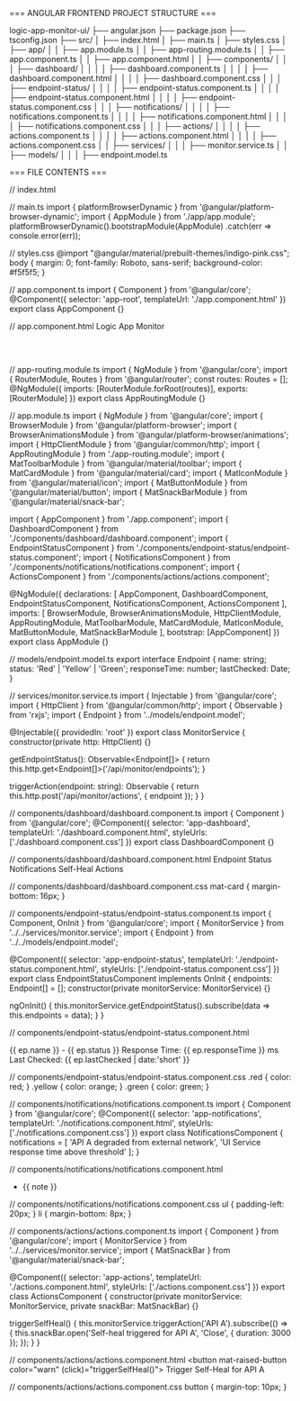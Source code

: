 === ANGULAR FRONTEND PROJECT STRUCTURE ===

logic-app-monitor-ui/
├── angular.json
├── package.json
├── tsconfig.json
├── src/
│   ├── index.html
│   ├── main.ts
│   ├── styles.css
│   ├── app/
│   │   ├── app.module.ts
│   │   ├── app-routing.module.ts
│   │   ├── app.component.ts
│   │   ├── app.component.html
│   │   ├── components/
│   │   │   ├── dashboard/
│   │   │   │   ├── dashboard.component.ts
│   │   │   │   ├── dashboard.component.html
│   │   │   │   ├── dashboard.component.css
│   │   │   ├── endpoint-status/
│   │   │   │   ├── endpoint-status.component.ts
│   │   │   │   ├── endpoint-status.component.html
│   │   │   │   ├── endpoint-status.component.css
│   │   │   ├── notifications/
│   │   │   │   ├── notifications.component.ts
│   │   │   │   ├── notifications.component.html
│   │   │   │   ├── notifications.component.css
│   │   │   ├── actions/
│   │   │   │   ├── actions.component.ts
│   │   │   │   ├── actions.component.html
│   │   │   │   ├── actions.component.css
│   │   ├── services/
│   │   │   ├── monitor.service.ts
│   │   ├── models/
│   │   │   ├── endpoint.model.ts

=== FILE CONTENTS ===

// index.html
<!DOCTYPE html>
<html lang="en">
<head>
  <meta charset="utf-8" />
  <title>Logic App Monitor</title>
  <base href="/" />
  <meta name="viewport" content="width=device-width, initial-scale=1" />
</head>
<body>
  <app-root></app-root>
</body>
</html>

// main.ts
import { platformBrowserDynamic } from '@angular/platform-browser-dynamic';
import { AppModule } from './app/app.module';
platformBrowserDynamic().bootstrapModule(AppModule)
  .catch(err => console.error(err));

// styles.css
@import "@angular/material/prebuilt-themes/indigo-pink.css";
body {
  margin: 0;
  font-family: Roboto, sans-serif;
  background-color: #f5f5f5;
}

// app.component.ts
import { Component } from '@angular/core';
@Component({
  selector: 'app-root',
  templateUrl: './app.component.html'
})
export class AppComponent {}

// app.component.html
<mat-toolbar color="primary">
  Logic App Monitor
</mat-toolbar>
<div style="padding: 16px">
  <app-dashboard></app-dashboard>
</div>

// app-routing.module.ts
import { NgModule } from '@angular/core';
import { RouterModule, Routes } from '@angular/router';
const routes: Routes = [];
@NgModule({
  imports: [RouterModule.forRoot(routes)],
  exports: [RouterModule]
})
export class AppRoutingModule {}

// app.module.ts
import { NgModule } from '@angular/core';
import { BrowserModule } from '@angular/platform-browser';
import { BrowserAnimationsModule } from '@angular/platform-browser/animations';
import { HttpClientModule } from '@angular/common/http';
import { AppRoutingModule } from './app-routing.module';
import { MatToolbarModule } from '@angular/material/toolbar';
import { MatCardModule } from '@angular/material/card';
import { MatIconModule } from '@angular/material/icon';
import { MatButtonModule } from '@angular/material/button';
import { MatSnackBarModule } from '@angular/material/snack-bar';

import { AppComponent } from './app.component';
import { DashboardComponent } from './components/dashboard/dashboard.component';
import { EndpointStatusComponent } from './components/endpoint-status/endpoint-status.component';
import { NotificationsComponent } from './components/notifications/notifications.component';
import { ActionsComponent } from './components/actions/actions.component';

@NgModule({
  declarations: [
    AppComponent,
    DashboardComponent,
    EndpointStatusComponent,
    NotificationsComponent,
    ActionsComponent
  ],
  imports: [
    BrowserModule,
    BrowserAnimationsModule,
    HttpClientModule,
    AppRoutingModule,
    MatToolbarModule,
    MatCardModule,
    MatIconModule,
    MatButtonModule,
    MatSnackBarModule
  ],
  bootstrap: [AppComponent]
})
export class AppModule {}

// models/endpoint.model.ts
export interface Endpoint {
  name: string;
  status: 'Red' | 'Yellow' | 'Green';
  responseTime: number;
  lastChecked: Date;
}

// services/monitor.service.ts
import { Injectable } from '@angular/core';
import { HttpClient } from '@angular/common/http';
import { Observable } from 'rxjs';
import { Endpoint } from '../models/endpoint.model';

@Injectable({ providedIn: 'root' })
export class MonitorService {
  constructor(private http: HttpClient) {}

  getEndpointStatus(): Observable<Endpoint[]> {
    return this.http.get<Endpoint[]>('/api/monitor/endpoints');
  }

  triggerAction(endpoint: string): Observable<any> {
    return this.http.post('/api/monitor/actions', { endpoint });
  }
}

// components/dashboard/dashboard.component.ts
import { Component } from '@angular/core';
@Component({
  selector: 'app-dashboard',
  templateUrl: './dashboard.component.html',
  styleUrls: ['./dashboard.component.css']
})
export class DashboardComponent {}

// components/dashboard/dashboard.component.html
<mat-card>
  <mat-card-title>Endpoint Status</mat-card-title>
  <app-endpoint-status></app-endpoint-status>
</mat-card>
<mat-card style="margin-top: 16px;">
  <mat-card-title>Notifications</mat-card-title>
  <app-notifications></app-notifications>
</mat-card>
<mat-card style="margin-top: 16px;">
  <mat-card-title>Self-Heal Actions</mat-card-title>
  <app-actions></app-actions>
</mat-card>

// components/dashboard/dashboard.component.css
mat-card {
  margin-bottom: 16px;
}

// components/endpoint-status/endpoint-status.component.ts
import { Component, OnInit } from '@angular/core';
import { MonitorService } from '../../services/monitor.service';
import { Endpoint } from '../../models/endpoint.model';

@Component({
  selector: 'app-endpoint-status',
  templateUrl: './endpoint-status.component.html',
  styleUrls: ['./endpoint-status.component.css']
})
export class EndpointStatusComponent implements OnInit {
  endpoints: Endpoint[] = [];
  constructor(private monitorService: MonitorService) {}

  ngOnInit() {
    this.monitorService.getEndpointStatus().subscribe(data => this.endpoints = data);
  }
}

// components/endpoint-status/endpoint-status.component.html
<div *ngFor="let ep of endpoints">
  <mat-card>
    <mat-card-title>
      {{ ep.name }} - <span [ngClass]="ep.status.toLowerCase()">{{ ep.status }}</span>
    </mat-card-title>
    <mat-card-content>
      Response Time: {{ ep.responseTime }} ms<br/>
      Last Checked: {{ ep.lastChecked | date:'short' }}
    </mat-card-content>
  </mat-card>
</div>

// components/endpoint-status/endpoint-status.component.css
.red { color: red; }
.yellow { color: orange; }
.green { color: green; }

// components/notifications/notifications.component.ts
import { Component } from '@angular/core';
@Component({
  selector: 'app-notifications',
  templateUrl: './notifications.component.html',
  styleUrls: ['./notifications.component.css']
})
export class NotificationsComponent {
  notifications = [
    'API A degraded from external network',
    'UI Service response time above threshold'
  ];
}

// components/notifications/notifications.component.html
<ul>
  <li *ngFor="let note of notifications">
    {{ note }}
  </li>
</ul>

// components/notifications/notifications.component.css
ul {
  padding-left: 20px;
}
li {
  margin-bottom: 8px;
}

// components/actions/actions.component.ts
import { Component } from '@angular/core';
import { MonitorService } from '../../services/monitor.service';
import { MatSnackBar } from '@angular/material/snack-bar';

@Component({
  selector: 'app-actions',
  templateUrl: './actions.component.html',
  styleUrls: ['./actions.component.css']
})
export class ActionsComponent {
  constructor(private monitorService: MonitorService, private snackBar: MatSnackBar) {}

  triggerSelfHeal() {
    this.monitorService.triggerAction('API A').subscribe(() => {
      this.snackBar.open('Self-heal triggered for API A', 'Close', { duration: 3000 });
    });
  }
}

// components/actions/actions.component.html
<button mat-raised-button color="warn" (click)="triggerSelfHeal()">
  Trigger Self-Heal for API A
</button>

// components/actions/actions.component.css
button {
  margin-top: 10px;
}
